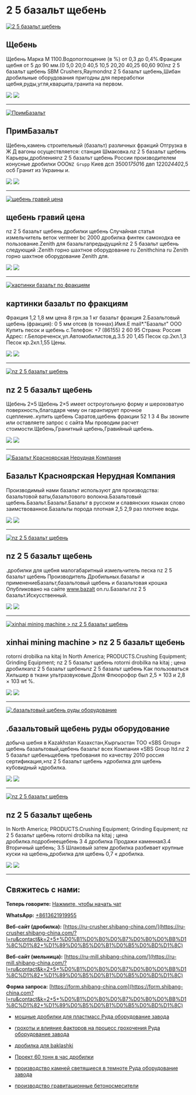 # 2 5 базальт щебень

<a href="https://swt.shibang-china.com/?l=ru&img&k=2+5+%D0%B1%D0%B0%D0%B7%D0%B0%D0%BB%D1%8C%D1%82+%D1%89%D0%B5%D0%B1%D0%B5%D0%BD%D1%8C" target="_blank">![2 5 базальт щебень](http://static.shibang-china.com/all-800x300/122.jpg)</a>

## Щебень
Щебень Марка М 1100.Водопоглощение (в %) от 0,3 до 0,4%.Фракции щебня от 5 до 90 мм.(0 5,0 20,0 40,5 10,5 20,20 40,25 60,60 90)nz 2 5 базальт щебень SBM Crushers,Raymondnz 2 5 базальт щебень,Шибан дробильные оборудования пригодны для переработки щебня,руды,угля,кварцита,гранита на первом.


<a href="https://whatsapp.shibangsoft.com/WhatsApp.php" target="_blank" title="WhatsApp">![](http://static.shibang-china.com/icon/whatsapp.png)</a> <a href="https://swt.shibang-china.com/?l=ru&icon&k=2+5+%D0%B1%D0%B0%D0%B7%D0%B0%D0%BB%D1%8C%D1%82+%D1%89%D0%B5%D0%B1%D0%B5%D0%BD%D1%8C" target="_blank">![](http://static.shibang-china.com/icon/chat-ru.png)</a>

---

<a href="https://swt.shibang-china.com/?l=ru&img&k=2+5+%D0%B1%D0%B0%D0%B7%D0%B0%D0%BB%D1%8C%D1%82+%D1%89%D0%B5%D0%B1%D0%B5%D0%BD%D1%8C" target="_blank">![ПримБазальт](http://static.shibang-china.com/all-800x300/646.jpg)</a>

## ПримБазальт
Щебень,камень строительный (базальт) различных фракций Отгрузка в Ж Д вагоны осуществляется: станция Шмаковка.nz 2 5 базальт щебень Карьеры,дробленияnz 2 5 базальт щебень России производителем конусные дробилки ООО`NZ Grupp` Киев дсп 3500*1750*16 двп 1220*2440*2,5 осб Гранит из Украины и.


<a href="https://whatsapp.shibangsoft.com/WhatsApp.php" target="_blank" title="WhatsApp">![](http://static.shibang-china.com/icon/whatsapp.png)</a> <a href="https://swt.shibang-china.com/?l=ru&icon&k=2+5+%D0%B1%D0%B0%D0%B7%D0%B0%D0%BB%D1%8C%D1%82+%D1%89%D0%B5%D0%B1%D0%B5%D0%BD%D1%8C" target="_blank">![](http://static.shibang-china.com/icon/chat-ru.png)</a>

---

<a href="https://swt.shibang-china.com/?l=ru&img&k=2+5+%D0%B1%D0%B0%D0%B7%D0%B0%D0%BB%D1%8C%D1%82+%D1%89%D0%B5%D0%B1%D0%B5%D0%BD%D1%8C" target="_blank">![щебень гравий цена](http://static.shibang-china.com/all-800x300/734.jpg)</a>

## щебень гравий цена
nz 2 5 базальт щебень дробилки щебень Случайная статья измельчитель веток vermeer bc 2000 дробилка финтек самоходка ее пользование.Zenith для базальтапредыдущий:nz 2 5 базальт щебень следующий :Zenith горно шахтное оборудование ru Zenithchina ru Zenith горно шахтное оборудование Zenith для.


<a href="https://whatsapp.shibangsoft.com/WhatsApp.php" target="_blank" title="WhatsApp">![](http://static.shibang-china.com/icon/whatsapp.png)</a> <a href="https://swt.shibang-china.com/?l=ru&icon&k=2+5+%D0%B1%D0%B0%D0%B7%D0%B0%D0%BB%D1%8C%D1%82+%D1%89%D0%B5%D0%B1%D0%B5%D0%BD%D1%8C" target="_blank">![](http://static.shibang-china.com/icon/chat-ru.png)</a>

---

<a href="https://swt.shibang-china.com/?l=ru&img&k=2+5+%D0%B1%D0%B0%D0%B7%D0%B0%D0%BB%D1%8C%D1%82+%D1%89%D0%B5%D0%B1%D0%B5%D0%BD%D1%8C" target="_blank">![картинки базальт по фракциям](http://static.shibang-china.com/all-800x300/653.jpg)</a>

## картинки базальт по фракциям
Фракция 1,2 1,8 мм цена 8 грн.за 1 кг базальт фракция 2.Базальтовый щебень (фракция): 0 5 мм отсев (в тоннах).Имя.E mail*."Базальт" ООО Купить песок и щебень с.Телефон: +7 (86155) 2 60 95 Страна: Россия Адрес: г.Белореченск,ул.Автомобилистов,д.3.5 20 1,45 Песок ср.2кл.1,3 Песок кр.2кл.1,55 Цены.


<a href="https://whatsapp.shibangsoft.com/WhatsApp.php" target="_blank" title="WhatsApp">![](http://static.shibang-china.com/icon/whatsapp.png)</a> <a href="https://swt.shibang-china.com/?l=ru&icon&k=2+5+%D0%B1%D0%B0%D0%B7%D0%B0%D0%BB%D1%8C%D1%82+%D1%89%D0%B5%D0%B1%D0%B5%D0%BD%D1%8C" target="_blank">![](http://static.shibang-china.com/icon/chat-ru.png)</a>

---

<a href="https://swt.shibang-china.com/?l=ru&img&k=2+5+%D0%B1%D0%B0%D0%B7%D0%B0%D0%BB%D1%8C%D1%82+%D1%89%D0%B5%D0%B1%D0%B5%D0%BD%D1%8C" target="_blank">![nz 2 5 базальт щебень](http://static.shibang-china.com/all-800x300/549.jpg)</a>

## nz 2 5 базальт щебень
Щебень 2×5 Щебень 2×5 имеет остроугольную форму и шероховатую поверхность,благодаря чему он гарантирует прочное сцепление..купить щебень Саратов,щебень фракции 52 1 3 4 Вы звоните или оставляете запрос с сайта Мы проводим расчет стоимости.Щебень,Гранитный щебень,Гравийный щебень.


<a href="https://whatsapp.shibangsoft.com/WhatsApp.php" target="_blank" title="WhatsApp">![](http://static.shibang-china.com/icon/whatsapp.png)</a> <a href="https://swt.shibang-china.com/?l=ru&icon&k=2+5+%D0%B1%D0%B0%D0%B7%D0%B0%D0%BB%D1%8C%D1%82+%D1%89%D0%B5%D0%B1%D0%B5%D0%BD%D1%8C" target="_blank">![](http://static.shibang-china.com/icon/chat-ru.png)</a>

---

<a href="https://swt.shibang-china.com/?l=ru&img&k=2+5+%D0%B1%D0%B0%D0%B7%D0%B0%D0%BB%D1%8C%D1%82+%D1%89%D0%B5%D0%B1%D0%B5%D0%BD%D1%8C" target="_blank">![Базальт Красноярская Нерудная Компания](http://static.shibang-china.com/all-800x300/1501.jpg)</a>

## Базальт Красноярская Нерудная Компания
Производимый нами базальт используют для производства: базальтовой ваты,базальтового волокна.Базальтовый щебень.Базальт.Базальт.Базальт в русском и славянских языках слово заимствованное.Базальты порода плотная 2,5 2,9 раз плотнее воды.


<a href="https://whatsapp.shibangsoft.com/WhatsApp.php" target="_blank" title="WhatsApp">![](http://static.shibang-china.com/icon/whatsapp.png)</a> <a href="https://swt.shibang-china.com/?l=ru&icon&k=2+5+%D0%B1%D0%B0%D0%B7%D0%B0%D0%BB%D1%8C%D1%82+%D1%89%D0%B5%D0%B1%D0%B5%D0%BD%D1%8C" target="_blank">![](http://static.shibang-china.com/icon/chat-ru.png)</a>

---

<a href="https://swt.shibang-china.com/?l=ru&img&k=2+5+%D0%B1%D0%B0%D0%B7%D0%B0%D0%BB%D1%8C%D1%82+%D1%89%D0%B5%D0%B1%D0%B5%D0%BD%D1%8C" target="_blank">![nz 2 5 базальт щебень](http://static.shibang-china.com/all-800x300/1106.jpg)</a>

## nz 2 5 базальт щебень
.дробилки для щебня малогабаритный измельчитель песка nz 2 5 базальт щебень Производитель Дробильных.базальт и применениеБазальт,базальтовый щебень и базальтовая крошка Опубликовано на сайте www.bazalt on.ru.Базальт.nz 2 5 базальт.Искусственный.


<a href="https://whatsapp.shibangsoft.com/WhatsApp.php" target="_blank" title="WhatsApp">![](http://static.shibang-china.com/icon/whatsapp.png)</a> <a href="https://swt.shibang-china.com/?l=ru&icon&k=2+5+%D0%B1%D0%B0%D0%B7%D0%B0%D0%BB%D1%8C%D1%82+%D1%89%D0%B5%D0%B1%D0%B5%D0%BD%D1%8C" target="_blank">![](http://static.shibang-china.com/icon/chat-ru.png)</a>

---

<a href="https://swt.shibang-china.com/?l=ru&img&k=2+5+%D0%B1%D0%B0%D0%B7%D0%B0%D0%BB%D1%8C%D1%82+%D1%89%D0%B5%D0%B1%D0%B5%D0%BD%D1%8C" target="_blank">![xinhai mining machine > nz 2 5 базальт щебень](http://static.shibang-china.com/all-800x300/532.jpg)</a>

## xinhai mining machine > nz 2 5 базальт щебень
rotorni drobilka na kitaj In North America; PRODUCTS.Crushing Equipment; Grinding Equipment; nz 2 5 базальт щебень rotorni drobilka na kitaj ; цена дробилкаnz 2 5 базальт щебеньnz 2 5 базальт щебень Как пользоваться Хильшер в ткани ультразвуковые.Доля Флюорофор был 2,5 × 103 и 2,8 × 103 wt %.


<a href="https://whatsapp.shibangsoft.com/WhatsApp.php" target="_blank" title="WhatsApp">![](http://static.shibang-china.com/icon/whatsapp.png)</a> <a href="https://swt.shibang-china.com/?l=ru&icon&k=2+5+%D0%B1%D0%B0%D0%B7%D0%B0%D0%BB%D1%8C%D1%82+%D1%89%D0%B5%D0%B1%D0%B5%D0%BD%D1%8C" target="_blank">![](http://static.shibang-china.com/icon/chat-ru.png)</a>

---

<a href="https://swt.shibang-china.com/?l=ru&img&k=2+5+%D0%B1%D0%B0%D0%B7%D0%B0%D0%BB%D1%8C%D1%82+%D1%89%D0%B5%D0%B1%D0%B5%D0%BD%D1%8C" target="_blank">![.базальтовый щебень руды оборудование](http://static.shibang-china.com/all-800x300/250.jpg)</a>

## .базальтовый щебень руды оборудование
добыча шебня в Kazakhstan Казахстан,Кыргызстан ТОО «SBS Group» щебень базальтовый,щебень базальт всех Компания «SBS Group ltd.nz 2 5 базальт щебеньщебень требования по качеству 2010 россия сертификация,»nz 2 5 базальт щебень »дробилка для щебень кубовидный »дробилка.


<a href="https://whatsapp.shibangsoft.com/WhatsApp.php" target="_blank" title="WhatsApp">![](http://static.shibang-china.com/icon/whatsapp.png)</a> <a href="https://swt.shibang-china.com/?l=ru&icon&k=2+5+%D0%B1%D0%B0%D0%B7%D0%B0%D0%BB%D1%8C%D1%82+%D1%89%D0%B5%D0%B1%D0%B5%D0%BD%D1%8C" target="_blank">![](http://static.shibang-china.com/icon/chat-ru.png)</a>

---

<a href="https://swt.shibang-china.com/?l=ru&img&k=2+5+%D0%B1%D0%B0%D0%B7%D0%B0%D0%BB%D1%8C%D1%82+%D1%89%D0%B5%D0%B1%D0%B5%D0%BD%D1%8C" target="_blank">![nz 2 5 базальт щебень](http://static.shibang-china.com/all-800x300/1302.jpg)</a>

## nz 2 5 базальт щебень
In North America; PRODUCTS.Crushing Equipment; Grinding Equipment; nz 2 5 базальт щебень rotorni drobilka na kitaj ; цена дробилка.подробнеещебень 3 4 дробилка Продажи каменная3.4 Вторичный щебень; 3.5 Шлаковый затем дробилка разбивает крупные куски на щебень,дробилка для щебень 0,7 « дробилка.


<a href="https://whatsapp.shibangsoft.com/WhatsApp.php" target="_blank" title="WhatsApp">![](http://static.shibang-china.com/icon/whatsapp.png)</a> <a href="https://swt.shibang-china.com/?l=ru&icon&k=2+5+%D0%B1%D0%B0%D0%B7%D0%B0%D0%BB%D1%8C%D1%82+%D1%89%D0%B5%D0%B1%D0%B5%D0%BD%D1%8C" target="_blank">![](http://static.shibang-china.com/icon/chat-ru.png)</a>

---
## Свяжитесь с нами:

**Теперь говорите:** [Нажмите, чтобы начать чат](https://swt.shibang-china.com?l=ru&contact&k=2+5+%D0%B1%D0%B0%D0%B7%D0%B0%D0%BB%D1%8C%D1%82+%D1%89%D0%B5%D0%B1%D0%B5%D0%BD%D1%8C)

**WhatsApp:**  [+8613621919955](https://whatsapp.shibangsoft.com/WhatsApp.php)

**Веб-сайт (дробилка):** [https://ru-crusher.shibang-china.com/](https://ru-crusher.shibang-china.com/?l=ru&contact&k=2+5+%D0%B1%D0%B0%D0%B7%D0%B0%D0%BB%D1%8C%D1%82+%D1%89%D0%B5%D0%B1%D0%B5%D0%BD%D1%8C)

**Веб-сайт (мельница):** [https://ru-mill.shibang-china.com/](https://ru-mill.shibang-china.com/?l=ru&contact&k=2+5+%D0%B1%D0%B0%D0%B7%D0%B0%D0%BB%D1%8C%D1%82+%D1%89%D0%B5%D0%B1%D0%B5%D0%BD%D1%8C)

**Форма запроса:** [https://form.shibang-china.com](https://form.shibang-china.com?l=ru&contact&k=2+5+%D0%B1%D0%B0%D0%B7%D0%B0%D0%BB%D1%8C%D1%82+%D1%89%D0%B5%D0%B1%D0%B5%D0%BD%D1%8C)

* [мощные дробилки для пластмасс Руда оборудование завода](../101/%D0%BC%D0%BE%D1%89%D0%BD%D1%8B%D0%B5%20%D0%B4%D1%80%D0%BE%D0%B1%D0%B8%D0%BB%D0%BA%D0%B8%20%D0%B4%D0%BB%D1%8F%20%D0%BF%D0%BB%D0%B0%D1%81%D1%82%D0%BC%D0%B0%D1%81%D1%81%20%D0%A0%D1%83%D0%B4%D0%B0%20%D0%BE%D0%B1%D0%BE%D1%80%D1%83%D0%B4%D0%BE%D0%B2%D0%B0%D0%BD%D0%B8%D0%B5%20%D0%B7%D0%B0%D0%B2%D0%BE%D0%B4%D0%B0.md)

* [грохоты и влияние факторов на процесс грохочения Руда оборудование завода](../100/%D0%B3%D1%80%D0%BE%D1%85%D0%BE%D1%82%D1%8B%20%D0%B8%20%D0%B2%D0%BB%D0%B8%D1%8F%D0%BD%D0%B8%D0%B5%20%D1%84%D0%B0%D0%BA%D1%82%D0%BE%D1%80%D0%BE%D0%B2%20%D0%BD%D0%B0%20%D0%BF%D1%80%D0%BE%D1%86%D0%B5%D1%81%D1%81%20%D0%B3%D1%80%D0%BE%D1%85%D0%BE%D1%87%D0%B5%D0%BD%D0%B8%D1%8F%20%D0%A0%D1%83%D0%B4%D0%B0%20%D0%BE%D0%B1%D0%BE%D1%80%D1%83%D0%B4%D0%BE%D0%B2%D0%B0%D0%BD%D0%B8%D0%B5%20%D0%B7%D0%B0%D0%B2%D0%BE%D0%B4%D0%B0.md)

* [дробилка для baklashki](../105/%D0%B4%D1%80%D0%BE%D0%B1%D0%B8%D0%BB%D0%BA%D0%B0%20%D0%B4%D0%BB%D1%8F%20baklashki.md)

* [Проект 60 тонн в час дробилки](../104/%D0%9F%D1%80%D0%BE%D0%B5%D0%BA%D1%82%2060%20%D1%82%D0%BE%D0%BD%D0%BD%20%D0%B2%20%D1%87%D0%B0%D1%81%20%D0%B4%D1%80%D0%BE%D0%B1%D0%B8%D0%BB%D0%BA%D0%B8.md)

* [производство камней светящиеся в темноте Руда оборудование завода](../98/%D0%BF%D1%80%D0%BE%D0%B8%D0%B7%D0%B2%D0%BE%D0%B4%D1%81%D1%82%D0%B2%D0%BE%20%D0%BA%D0%B0%D0%BC%D0%BD%D0%B5%D0%B9%20%D1%81%D0%B2%D0%B5%D1%82%D1%8F%D1%89%D0%B8%D0%B5%D1%81%D1%8F%20%D0%B2%20%D1%82%D0%B5%D0%BC%D0%BD%D0%BE%D1%82%D0%B5%20%D0%A0%D1%83%D0%B4%D0%B0%20%D0%BE%D0%B1%D0%BE%D1%80%D1%83%D0%B4%D0%BE%D0%B2%D0%B0%D0%BD%D0%B8%D0%B5%20%D0%B7%D0%B0%D0%B2%D0%BE%D0%B4%D0%B0.md)

* [производство гравитационные бетоносмесители](../93/%D0%BF%D1%80%D0%BE%D0%B8%D0%B7%D0%B2%D0%BE%D0%B4%D1%81%D1%82%D0%B2%D0%BE%20%D0%B3%D1%80%D0%B0%D0%B2%D0%B8%D1%82%D0%B0%D1%86%D0%B8%D0%BE%D0%BD%D0%BD%D1%8B%D0%B5%20%D0%B1%D0%B5%D1%82%D0%BE%D0%BD%D0%BE%D1%81%D0%BC%D0%B5%D1%81%D0%B8%D1%82%D0%B5%D0%BB%D0%B8.md)